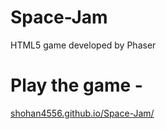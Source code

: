 # Space-Jam
HTML5 game developed by Phaser 

# Play the game -
[shohan4556.github.io/Space-Jam/](shohan4556.github.io/Space-Jam/)
